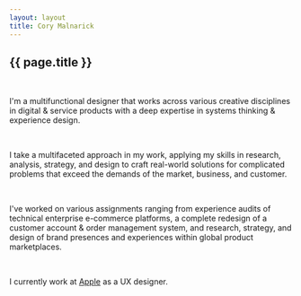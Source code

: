 ```yaml
---
layout: layout
title: Cory Malnarick
---
```

<h2 class="headline">{{ page.title }}</h2><br>
<p>I'm a multifunctional designer that works across various creative disciplines in digital & service products with a deep expertise in systems thinking & experience design.</p><br>
<p>I take a multifaceted approach in my work, applying my skills in research, analysis, strategy, and design to craft real-world solutions for complicated problems that exceed the demands of the market, business, and customer.</p><br>
<p>I've worked on various assignments ranging from experience audits of technical enterprise e-commerce platforms, a complete redesign of a customer account & order management system, and research, strategy, and design of brand presences and experiences within global product marketplaces.</p><br>
<p>I currently work at <a href="https://apple.com">Apple</a> as a UX designer.</p>